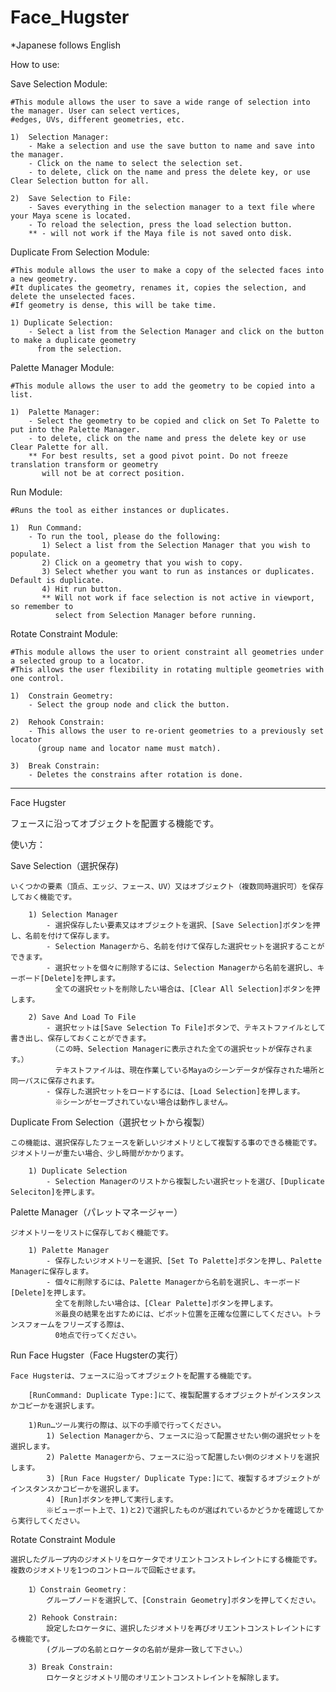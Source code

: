 # Face_Hugster
*Japanese follows English

How to use:

Save Selection Module:

    #This module allows the user to save a wide range of selection into the manager. User can select vertices, 
    #edges, UVs, different geometries, etc.
    
    1)  Selection Manager:
        - Make a selection and use the save button to name and save into the manager. 
        - Click on the name to select the selection set.
        - to delete, click on the name and press the delete key, or use Clear Selection button for all.
        
    2)  Save Selection to File:
        - Saves everything in the selection manager to a text file where your Maya scene is located.
        - To reload the selection, press the load selection button.
        ** - will not work if the Maya file is not saved onto disk.
        
Duplicate From Selection Module:

    #This module allows the user to make a copy of the selected faces into a new geometry. 
    #It duplicates the geometry, renames it, copies the selection, and delete the unselected faces. 
    #If geometry is dense, this will be take time.
    
    1) Duplicate Selection:
        - Select a list from the Selection Manager and click on the button to make a duplicate geometry
          from the selection.
          
Palette Manager Module:

    #This module allows the user to add the geometry to be copied into a list.

    1)  Palette Manager:
        - Select the geometry to be copied and click on Set To Palette to put into the Palette Manager.
        - to delete, click on the name and press the delete key or use Clear Palette for all.
        ** For best results, set a good pivot point. Do not freeze translation transform or geometry
           will not be at correct position.

Run Module:

    #Runs the tool as either instances or duplicates.

    1)  Run Command:
        - To run the tool, please do the following:
           1) Select a list from the Selection Manager that you wish to populate.
           2) Click on a geometry that you wish to copy.
           3) Select whether you want to run as instances or duplicates. Default is duplicate.
           4) Hit run button.
           ** Will not work if face selection is not active in viewport, so remember to 
              select from Selection Manager before running.
              
Rotate Constraint Module:

    #This module allows the user to orient constraint all geometries under a selected group to a locator. 
    #This allows the user flexibility in rotating multiple geometries with one control.
          
    1)  Constrain Geometry:
        - Select the group node and click the button.
        
    2)  Rehook Constrain:
        - This allows the user to re-orient geometries to a previously set locator
          (group name and locator name must match).
      
    3)  Break Constrain:
        - Deletes the constrains after rotation is done. 
          
          

--------------------------------------------------------
Face Hugster

フェースに沿ってオブジェクトを配置する機能です。

使い方：

Save Selection（選択保存)

    いくつかの要素（頂点、エッジ、フェース、UV）又はオブジェクト（複数同時選択可）を保存しておく機能です。

        1) Selection Manager
            - 選択保存したい要素又はオブジェクトを選択、[Save Selection]ボタンを押し、名前を付けて保存します。
            - Selection Managerから、名前を付けて保存した選択セットを選択することができます。
            - 選択セットを個々に削除するには、Selection Managerから名前を選択し、キーボード[Delete]を押します。
              全ての選択セットを削除したい場合は、[Clear All Selection]ボタンを押します。

        2) Save And Load To File
            - 選択セットは[Save Selection To File]ボタンで、テキストファイルとして書き出し、保存しておくことができます。
             （この時、Selection Managerに表示された全ての選択セットが保存されます。）
              テキストファイルは、現在作業しているMayaのシーンデータが保存された場所と同一パスに保存されます。
            - 保存した選択セットをロードするには、[Load Selection]を押します。
              ※シーンがセーブされていない場合は動作しません。


Duplicate From Selection（選択セットから複製）

    この機能は、選択保存したフェースを新しいジオメトリとして複製する事のできる機能です。
    ジオメトリーが重たい場合、少し時間がかかります。

        1) Duplicate Selection
            - Selection Managerのリストから複製したい選択セットを選び、[Duplicate Seleciton]を押します。

Palette Manager（パレットマネージャー）

    ジオメトリーをリストに保存しておく機能です。

        1) Palette Manager
            - 保存したいジオメトリーを選択、[Set To Palette]ボタンを押し、Palette Managerに保存します。
            - 個々に削除するには、Palette Managerから名前を選択し、キーボード[Delete]を押します。
              全てを削除したい場合は、[Clear Palette]ボタンを押します。
              ※最良の結果を出すためには、ピボット位置を正確な位置にしてください。トランスフォームをフリーズする際は、
              0地点で行ってください。

Run Face Hugster（Face Hugsterの実行）

    Face Hugsterは、フェースに沿ってオブジェクトを配置する機能です。
    
        [RunCommand: Duplicate Type:]にて、複製配置するオブジェクトがインスタンスかコピーかを選択します。

        1)Run…ツール実行の際は、以下の手順で行ってください。
            1) Selection Managerから、フェースに沿って配置させたい側の選択セットを選択します。
            2) Palette Managerから、フェースに沿って配置したい側のジオメトリを選択します。
            3) [Run Face Hugster/ Duplicate Type:]にて、複製するオブジェクトがインスタンスかコピーかを選択します。
            4) [Run]ボタンを押して実行します。
            ※ビューポート上で、1)と2)で選択したものが選ばれているかどうかを確認してから実行してください。

Rotate Constraint Module

    選択したグループ内のジオメトリをロケータでオリエントコンストレイントにする機能です。
    複数のジオメトリを1つのコントロールで回転させます。

        1）Constrain Geometry：
            グループノードを選択して、[Constrain Geometry]ボタンを押してください。

        2) Rehook Constrain:
            設定したロケータに、選択したジオメトリを再びオリエントコンストレイントにする機能です。
            (グループの名前とロケータの名前が是非一致して下さい。）

        3) Break Constrain:
            ロケータとジオメトリ間のオリエントコンストレイントを解除します。
